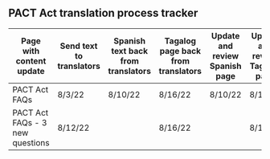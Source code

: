## PACT Act translation process tracker
| **Page with content update** | **Send text to translators** | **Spanish text back from translators** | **Tagalog page back from translators** | **Update and review Spanish page** | **Update and review Tagalog page** | **Send Spanish page back for QA** | **Send Tagalog page back for QA** | **Incorporate QA changes to Spanish page** | **Incorporate QA changes to Tagalog page** | 
| --- | --- | --- | --- | --- | --- | --- | --- | --- | --- |
| PACT Act FAQs | 8/3/22 | 8/10/22 | 8/16/22 | 8/10/22 | 8/17/22 | 8/10/22 | 8/17/22 | 8/11/22 | 8/22/22|
| PACT Act FAQs - 3 new questions | 8/12/22 | |8/16/22 | | 8/17/22 | | 8/17/22| | 8/22/22|
